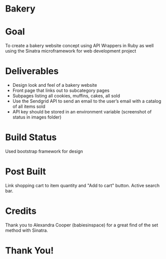 # Bakery

# Goal
To create a bakery website concept using API Wrappers in Ruby as well using the Sinatra microframework for web development project


# Deliverables
- Design look and feel of a bakery website
- Front page that links out to subcategory pages
- Subpages listing all cookies, muffins, cakes, all sold
- Use the Sendgrid API to send an email to the user’s email with a catalog of all items sold
- API key should be stored in an environment variable (screenshot of status in images folder)


# Build Status
Used bootstrap framework for design


# Post Built
Link shopping cart to item quantity and "Add to cart" button. Active search bar.

# Credits
Thank you to Alexandra Cooper (babiesinspace) for a great find of the set method with Sinatra.



# Thank You!
